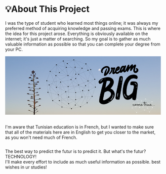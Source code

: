 # 💡About This Project

I was the type of student who learned most things online; it was always my preferred method of acquiring knowledge and passing exams. This is where the idea for this project arose. Everything is obviously available on the internet; it's just a matter of searching. So my goal is to gather as much valuable information as possible so that you can complete your degree from your PC. 




![Mountain](images/dream.png ':class=banner-tall-image')  



<div class="row">
<div class="column">

I'm aware that Tunisian education is in French, but I wanted to make sure that all of the materials here are in English to get you closer to the market, as you won't need much of French.
</div>
<div class="column">

The best way to predict the futur is to predict it. But what's the futur? <br>
TECHNOLOGY! <br>
I'll make every effort to include as much useful information as possible. best wishes in ur studies! 
</div>
</div>
